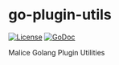 go-plugin-utils
===============

[![License][license]](http://www.apache.org/licenses/LICENSE-2.0)
[![GoDoc](https://godoc.org/github.com/maliceio/go-plugin-utils?status.svg)](https://godoc.org/github.com/maliceio/go-plugin-utils)

Malice Golang Plugin Utilities

[license]: https://img.shields.io/badge/licence-Apache%202.0-blue.svg
